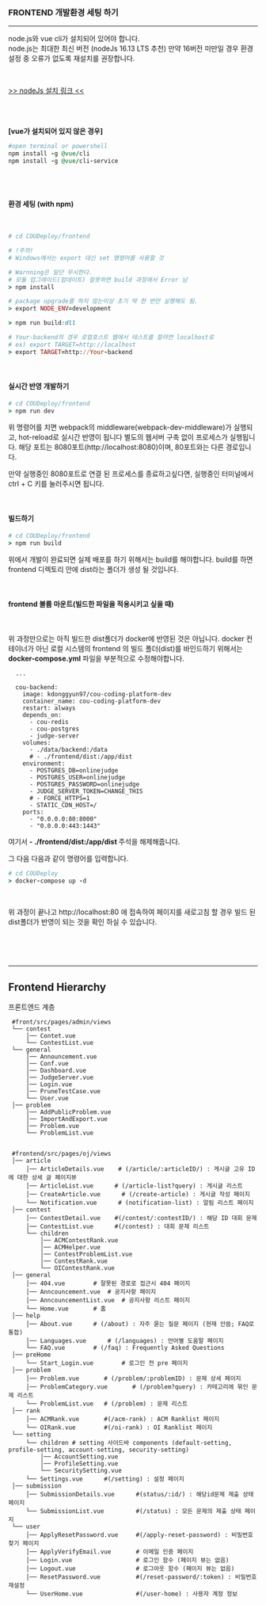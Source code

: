 ### FRONTEND 개발환경 세팅 하기    
---
   
node.js와 vue cli가 설치되어 있어야 합니다.   
node.js는 최대한 최신 버전 (nodeJs 16.13 LTS 추천) 만약 16버전 미만일 경우 환경 설정 중 오류가 없도록 재설치를 권장합니다.   

<br />   

[ >> nodeJs 설치 링크 << ](https://nodejs.org/ko/download/releases/)   


<br />   

<br />   


<b>[vue가 설치되어 있지 않은 경우]</b>   

``` ruby 
#open terminal or powershell   
npm install -g @vue/cli
npm install -g @vue/cli-service
```

<br />   


<br />   


#### 환경 세팅 (with npm)


<br />   


```ruby   
# cd COUDeploy/frontend

# !주의!
# Windows에서는 export 대신 set 명령어를 사용할 것

# Warnning은 일단 무시한다. 
# 모듈 업그레이드(업데이트) 잘못하면 build 과정에서 Error 남
> npm install

# package upgrade를 하지 않는이상 초기 딱 한 번만 실행해도 됨.
> export NODE_ENV=development 

> npm run build:dll 

# Your-backend의 경우 로컬호스트 웹에서 테스트를 할려면 localhost로
# ex) export TARGET=http://localhost
> export TARGET=http://Your-backend
```   

<br />   


#### 실시간 반영 개발하기
```ruby   
# cd COUDeploy/frontend
> npm run dev 

```   

위 명령어를 치면 webpack의 middleware(webpack-dev-middleware)가 실행되고, hot-reload로 실시간 반영이 됩니다 별도의 웹서버 구축 없이 프로세스가 실행됩니다. 해당 포트는 8080포트(http://localhost:8080)이며, 80포트와는 다른 경로입니다.

만약 실행중인 8080포트로 연결 된 프로세스를 종료하고싶다면, 실행중인 터미널에서 ctrl + C 키를 눌러주시면 됩니다.
   
<br />   


#### 빌드하기
```ruby   
# cd COUDeploy/frontend
> npm run build 

```   

위에서 개발이 완료되면 실제 배포를 하기 위해서는 build를 해야합니다. build를 하면 frontend 디렉토리 안에 dist라는 폴더가 생성 될 것입니다.

   
<br />   


#### frontend 볼륨 마운트(빌드한 파일을 적용시키고 싶을 때)   

<br />   

위 과정만으로는 아직 빌드한 dist폴더가 docker에 반영된 것은 아닙니다.
docker 컨테이너가 아닌 로컬 시스템의 frontend 의 빌드 폴더(dist)를 바인드하기 위해서는 <b>docker-compose.yml</b> 파일을 부분적으로 수정해야합니다.

```
  ...

  cou-backend:
    image: kdonggyun97/cou-coding-platform-dev
    container_name: cou-coding-platform-dev
    restart: always
    depends_on:
      - cou-redis
      - cou-postgres
      - judge-server
    volumes:
      - ./data/backend:/data
      # - ./frontend/dist:/app/dist
    environment:
      - POSTGRES_DB=onlinejudge
      - POSTGRES_USER=onlinejudge
      - POSTGRES_PASSWORD=onlinejudge
      - JUDGE_SERVER_TOKEN=CHANGE_THIS
      # - FORCE_HTTPS=1
      - STATIC_CDN_HOST=/
    ports:
      - "0.0.0.0:80:8000"
      - "0.0.0.0:443:1443"

```

여기서 <b> - ./frontend/dist:/app/dist </b> 주석을 해제해줍니다.

그 다음 다음과 같이 명령어를 입력합니다.


```ruby
# cd COUDeploy
> docker-compose up -d
```

<br />   


위 과정이 끝나고 http://localhost:80 에 접속하여 페이지를 새로고침 할 경우 빌드 된 dist폴더가 반영이 되는 것을 확인 하실 수 있습니다.


<br />
<br />
<br />

----





## Frontend Hierarchy   
프론트엔드 계층    

```shell
 #front/src/pages/admin/views
 └── contest 
     │── Contet.vue
     └── ContestList.vue
 └── general
     │── Announcement.vue
     │── Conf.vue
     │── Dashboard.vue
     │── JudgeServer.vue
     │── Login.vue
     │── PruneTestCase.vue
     └── User.vue
 │── problem
     │── AddPublicProblem.vue
     │── ImportAndExport.vue
     │── Problem.vue 
     └── ProblemList.vue
 
 
 #frontend/src/pages/oj/views
 │── article 
     │── ArticleDetails.vue    # (/article/:articleID/) : 게시글 고유 ID에 대한 상세 글 페이지뷰 
     │── ArticleList.vue      # (/article-list?query) : 게시글 리스트
     │── CreateArticle.vue      # (/create-article) : 게시글 작성 페이지
     └── Notification.vue      # (notification-list) : 알림 리스트 페이지
 │── contest 
     │── ContestDetail.vue    #(/contest/:contestID/) : 해당 ID 대회 문제 
     │── ContestList.vue      #(/contest) : 대회 문제 리스트
     └── children
         │── ACMContestRank.vue 
         │── ACMHelper.vue
         │── ContestProblemList.vue
         │── ContestRank.vue
         └── OIContestRank.vue
 │── general
     │── 404.vue        # 잘못된 경로로 접근시 404 페이지
     │── Anncouncement.vue  # 공지사항 페이지
     │── AnncouncementList.vue  # 공지사항 리스트 페이지
     └── Home.vue       # 홈
 │── help
     │── About.vue      # (/about) : 자주 묻는 질문 페이지 (현재 안씀; FAQ로 통합)
     │── Languages.vue      # (/languages) : 언어별 도움말 페이지
     └── FAQ.vue        # (/faq) : Frequently Asked Questions
 │── preHome
     └── Start_Login.vue        # 로그인 전 pre 페이지
 │── problem
     │── Problem.vue       # (/problem/:problemID) : 문제 상세 페이지
     │── ProblemCategory.vue       # (/problem?query) : 카테고리에 묶인 문제 리스트
     └── ProblemList.vue   # (/problem) : 문제 리스트
 │── rank
     │── ACMRank.vue       #(/acm-rank) : ACM Ranklist 페이지
     └── OIRank.vue        #(/oi-rank) : OI Ranklist 페이지
 └── setting
     └── children # setting 사이드바 components (default-setting, profile-setting, account-setting, security-setting)
         │── AccountSetting.vue
         │── ProfileSetting.vue
         └── SecuritySetting.vue 
     └── Settings.vue      #(/setting) : 설정 페이지
 │── submission
     │── SubmissionDetails.vue      #(status/:id/) : 해당id문제 제출 상태 페이지
     └── SubmissionList.vue         #(/status) : 모든 문제의 제출 상태 페이지
 └── user
     │── ApplyResetPassword.vue     #(/apply-reset-password) : 비밀번호 찾기 페이지
     │── ApplyVerifyEmail.vue       # 이메일 인증 페이지
     │── Login.vue                  # 로그인 함수 (페이지 뷰는 없음)
     │── Logout.vue                 # 로그아웃 함수 (페이지 뷰는 없음)
     │── ResetPassword.vue          #(/reset-password/:token) : 비밀번호 재설정
     └── UserHome.vue               #(/user-home) : 사용자 계정 정보
 ```  
 
<br />   
